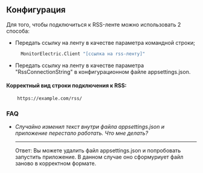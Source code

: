 ## Конфигурация
Для того, чтобы подключиться к RSS-ленте можно использовать 2 способа:
- Передать ссылку на ленту в качестве параметра командной строки;
  ```bash
    MonitorElectric.Client "[ссылка на rss-ленту]"
  ```
- Передать ссылку на ленту в качестве параметра "RssConnectionString" в конфигурационном файле appsettings.json.
#### Корректный вид строки подключения к RSS:
```
    https://example.com/rss/
```


### FAQ
- *Случайно изменил текст внутри файла appsettings.json и приложение перестало работать. Что мне делать?*<hr/>
    Ответ: Вы можете удалить файл appsettings.json и попробовать запустить приложение. В данном случае оно сформуриует файл заново в корректном формате.
